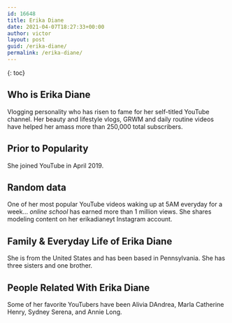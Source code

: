 ```yaml
---
id: 16648
title: Erika Diane
date: 2021-04-07T18:27:33+00:00
author: victor
layout: post
guid: /erika-diane/
permalink: /erika-diane/
---
```



{: toc}


## Who is Erika Diane



Vlogging personality who has risen to fame for her self-titled YouTube channel. Her beauty and lifestyle vlogs, GRWM and daily routine videos have helped her amass more than 250,000 total subscribers. 

                
                
                
## Prior to Popularity



She joined YouTube in April 2019.

                
                
                
## Random data



One of her most popular YouTube videos waking up at 5AM everyday for a week&#8230; *online school* has earned more than 1 million views. She shares modeling content on her erikadianeyt Instagram account. 

                
                
                
## Family & Everyday Life of Erika Diane



She is from the United States and has been based in Pennsylvania. She has three sisters and one brother.

                
                
                
## People Related With Erika Diane



Some of her favorite YouTubers have been Alivia DAndrea, Marla Catherine Henry, Sydney Serena, and Annie Long.

                
              
            
          
          
          